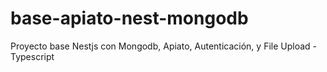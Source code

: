 # base-apiato-nest-mongodb
Proyecto base Nestjs con Mongodb, Apiato, Autenticación, y File Upload - Typescript
